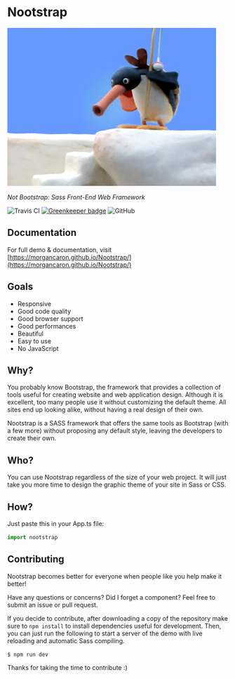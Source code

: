 # Nootstrap

[![Nootstrap](src/docs/img/assets/nootnoot.gif)](https://morgancaron.github.io/Nootstrap/)

*Not Bootstrap: Sass Front-End Web Framework*

![Travis CI](https://img.shields.io/travis/com/MorganCaron/Nootstrap.svg?style=flat-square)
[![Greenkeeper badge](https://badges.greenkeeper.io/MorganCaron/Nootstrap.svg?style=flat-square)](https://greenkeeper.io/)
![GitHub](https://img.shields.io/github/license/MorganCaron/Nootstrap.svg?style=flat-square)

## Documentation

For full demo & documentation, visit [https://morgancaron.github.io/Nootstrap/](https://morgancaron.github.io/Nootstrap/)

## Goals

- Responsive
- Good code quality
- Good browser support
- Good performances
- Beautiful
- Easy to use
- No JavaScript


## Why?

You probably know Bootstrap, the framework that provides a collection of tools useful for creating website and web application design.
Although it is excellent, too many people use it without customizing the default theme. All sites end up looking alike, without having a real design of their own.

Nootstrap is a SASS framework that offers the same tools as Bootstrap (with a few more) without proposing any default style, leaving the developers to create their own.

## Who?

You can use Nootstrap regardless of the size of your web project. It will just take you more time to design the graphic theme of your site in Sass or CSS.

## How?

Just paste this in your App.ts file:
```ts
import nootstrap
```

## Contributing

Nootstrap becomes better for everyone when people like you help make it better!

Have any questions or concerns? Did I forget a component? Feel free to submit an issue or pull request.

If you decide to contribute, after downloading a copy of the repository make sure to `npm install` to install dependencies useful for development. Then, you can just run the following to start a server of the demo with live reloading and automatic Sass compiling.

```
$ npm run dev
```

Thanks for taking the time to contribute :)
